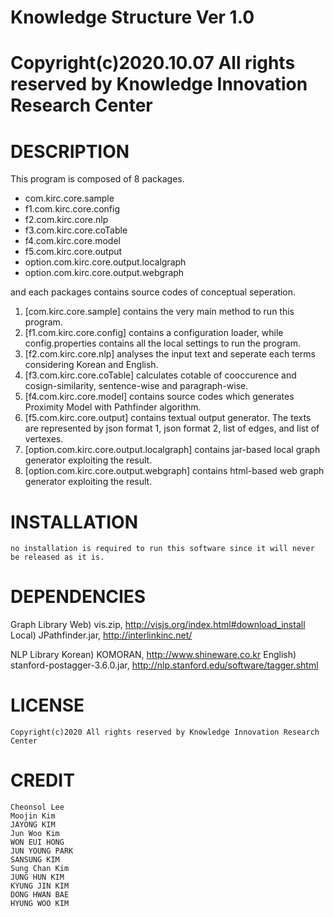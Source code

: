 # Knowledge Structure Ver 1.0														
# Copyright(c)2020.10.07 All rights reserved by Knowledge Innovation Research Center


# DESCRIPTION
This program is composed of 8 packages. 
- com.kirc.core.sample
- f1.com.kirc.core.config
- f2.com.kirc.core.nlp
- f3.com.kirc.core.coTable
- f4.com.kirc.core.model
- f5.com.kirc.core.output
- option.com.kirc.core.output.localgraph
- option.com.kirc.core.output.webgraph

and each packages contains source codes of conceptual seperation. 

1) [com.kirc.core.sample] contains the very main method to run this program.
2) [f1.com.kirc.core.config] contains a configuration loader, while config.properties contains all the local settings to run the program.
3) [f2.com.kirc.core.nlp] analyses the input text and seperate each terms considering Korean and English.
4) [f3.com.kirc.core.coTable] calculates cotable of cooccurence and cosign-similarity, sentence-wise and paragraph-wise.
5) [f4.com.kirc.core.model] contains source codes which generates Proximity Model with Pathfinder algorithm.
6) [f5.com.kirc.core.output] contains textual output generator. The texts are represented by json format 1, json format 2, list of edges, and list of vertexes.
7) [option.com.kirc.core.output.localgraph] contains jar-based local graph generator exploiting the result.
8) [option.com.kirc.core.output.webgraph] contains html-based web graph generator exploiting the result.


# INSTALLATION
	no installation is required to run this software since it will never be released as it is. 

# DEPENDENCIES
Graph Library
Web) vis.zip, http://visjs.org/index.html#download_install
Local) JPathfinder.jar, http://interlinkinc.net/

NLP Library
Korean) KOMORAN, http://www.shineware.co.kr
English) stanford-postagger-3.6.0.jar, http://nlp.stanford.edu/software/tagger.shtml

# LICENSE
	Copyright(c)2020 All rights reserved by Knowledge Innovation Research Center

# CREDIT
	Cheonsol Lee
	Moojin Kim
	JAYONG KIM
 	Jun Woo Kim
	WON EUI HONG
 	JUN YOUNG PARK
 	SANSUNG KIM
 	Sung Chan Kim
 	JUNG HUN KIM
 	KYUNG JIN KIM
 	DONG HWAN BAE
 	HYUNG WOO KIM

